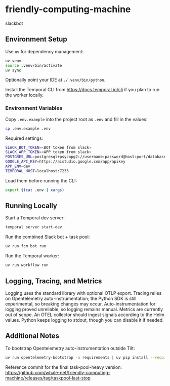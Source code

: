 # friendly-computing-machine
slackbot

## Environment Setup
Use `uv` for dependency management:
```bash
uv venv
source .venv/bin/activate
uv sync
```
Optionally point your IDE at `./.venv/bin/python`.

Install the Temporal CLI from https://docs.temporal.io/cli if you plan to run the worker locally.

### Environment Variables
Copy `.env.example` into the project root as `.env` and fill in the values:
```bash
cp .env.example .env
```
Required settings:
```bash
SLACK_BOT_TOKEN=<BOT token from slack>
SLACK_APP_TOKEN=<APP token from slack>
POSTGRES_URL=postgresql+psycopg2://username:password@host:port/database
GOOGLE_API_KEY=https://aistudio.google.com/app/apikey
APP_ENV=dev
TEMPORAL_HOST=localhost:7233
```
Load them before running the CLI:
```bash
export $(cat .env | xargs)
```

## Running Locally
Start a Temporal dev server:
```bash
temporal server start-dev
```

Run the combined Slack bot + task pool:
```bash
uv run fcm bot run
```

Run the Temporal worker:
```bash
uv run workflow run
```

## Logging, Tracing, and Metrics
Logging uses the standard library with optional OTLP export. Tracing relies on Opentelemetry auto-instrumentation; the Python SDK is still experimental, so breaking changes may occur. Auto-instrumentation for logging proved unreliable, so logging remains manual. Metrics are currently out of scope. An OTEL collector should ingest signals according to the Helm values. Python keeps logging to stdout, though you can disable it if needed.

## Additional Notes
To bootstrap Opentelemetry auto-instrumentation outside Tilt:
```bash
uv run opentelemetry-bootstrap -a requirements | uv pip install --requirement -
```

Reference commit for the final task-pool-heavy version: https://github.com/whale-net/friendly-computing-machine/releases/tag/taskpool-last-stop